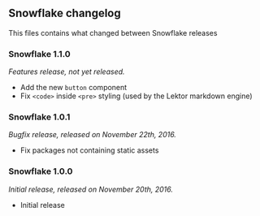 ## Snowflake changelog

This files contains what changed between Snowflake releases

### Snowflake 1.1.0

_Features release, not yet released._

* Add the new `button` component
* Fix `<code>` inside `<pre>` styling (used by the Lektor markdown engine)

### Snowflake 1.0.1

_Bugfix release, released on November 22th, 2016._

* Fix packages not containing static assets

### Snowflake 1.0.0

_Initial release, released on November 20th, 2016._

* Initial release
